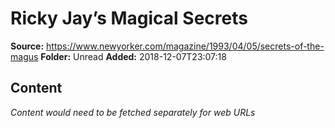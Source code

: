 # Ricky Jay’s Magical Secrets

**Source:** https://www.newyorker.com/magazine/1993/04/05/secrets-of-the-magus
**Folder:** Unread
**Added:** 2018-12-07T23:07:18




## Content
*Content would need to be fetched separately for web URLs*
